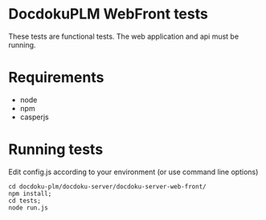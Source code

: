 # DocdokuPLM WebFront tests

These tests are functional tests. The web application and api must be running.

# Requirements

* node
* npm
* casperjs

# Running tests

Edit config.js according to your environment (or use command line options)

    cd docdoku-plm/docdoku-server/docdoku-server-web-front/
    npm install;
    cd tests;
    node run.js
    
